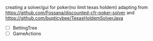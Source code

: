 creating a solver/gui for poker(no limit texas holdem)
adapting from https://github.com/Fossana/discounted-cfr-poker-solver
and https://github.com/bupticybee/TexasHoldemSolverJava 

- [ ] BettingTree
- [ ] GameActions
